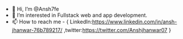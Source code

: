 - 👋 Hi, I’m @Ansh7fe
- 👀 I’m interested in Fullstack web and app development.
- 📫 How to reach me - { LinkedIn:https://www.linkedin.com/in/ansh-jhanwar-76b789217/ ,twitter:https://twitter.com/Anshjhanwar07 }


<!---
Ansh7fe/Ansh7fe is a ✨ special ✨ repository because its `README.md` (this file) appears on your GitHub profile.
You can click the Preview link to take a look at your changes.
--->
